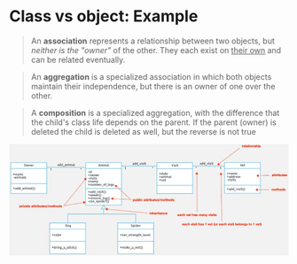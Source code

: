 # Class vs object: Example

> An __association__ represents a relationship between two objects, but <i>neither is the "owner"</i> of the other. They each exist on <ins>their own</ins> and can be related eventually.

> An __aggregation__ is a specialized association in which both objects maintain their independence, but there is an owner of one over the other.

> A __composition__ is a specialized aggregation, with the difference that the child's class life depends on the parent. If the parent (owner) is deleted the child is deleted as well, but the reverse is not true

<img src="uml.jpg">